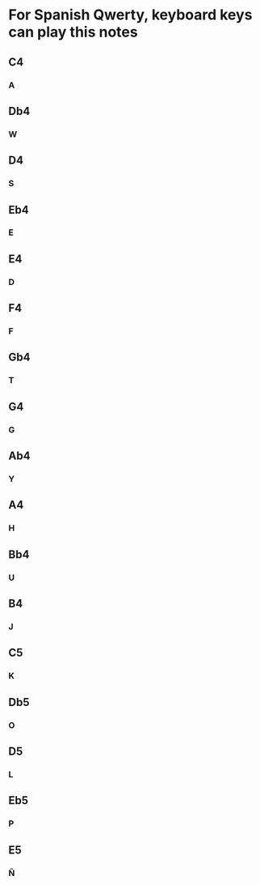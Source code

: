 # For Spanish Qwerty, keyboard keys can play this notes

## C4
### A
## Db4
### W
## D4
### S
## Eb4
### E
## E4
### D
## F4
### F
## Gb4
### T
## G4
### G
## Ab4
### Y
## A4
### H
## Bb4
### U
## B4
### J
## C5
### K
## Db5
### O
## D5
### L
## Eb5
### P
## E5
### Ñ

